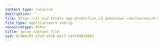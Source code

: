 ```yaml
---
content_type: resource
description: ''
file: https://ol-ocw-studio-app-production.s3.amazonaws.com/courses/6-01sc-introduction-to-electrical-engineering-and-computer-science-i-spring-2011/9c984c85efede5166a17c93769028901_abW4cppRABM.srt
file_type: application/x-subrip
resourcetype: Other
title: 3play caption file
uid: 9c984c85-efed-e516-6a17-c93769028901
---
```

